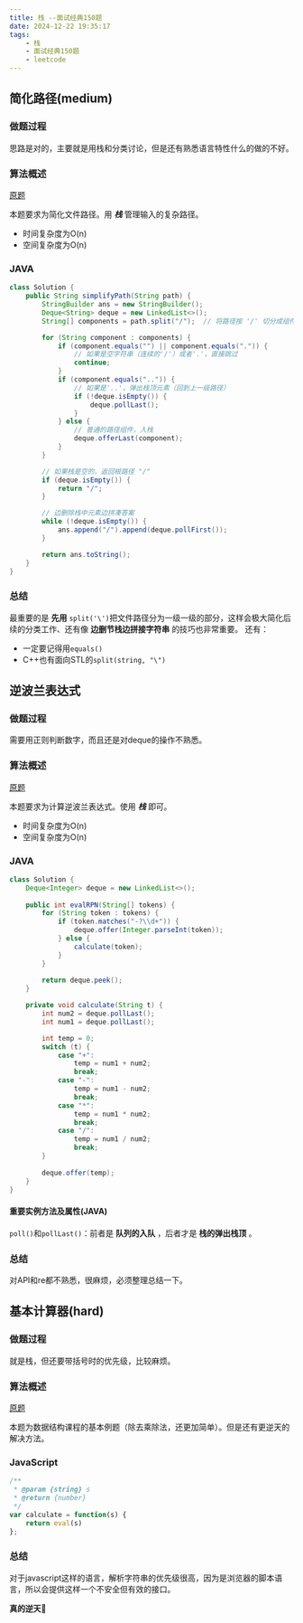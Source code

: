 ```yaml
---
title: 栈 --面试经典150题
date: 2024-12-22 19:35:17
tags:
    - 栈
    - 面试经典150题
    - leetcode
---
```


## 简化路径(medium)
### 做题过程
思路是对的，主要就是用栈和分类讨论，但是还有熟悉语言特性什么的做的不好。

### 算法概述
[原题](https://leetcode.cn/problems/simplify-path/description/?envType=study-plan-v2&envId=top-interview-150)

本题要求为简化文件路径。用 ***栈*** 管理输入的复杂路径。
- 时间复杂度为O(n)
- 空间复杂度为O(n)

### JAVA
```java
class Solution {
    public String simplifyPath(String path) {
        StringBuilder ans = new StringBuilder();
        Deque<String> deque = new LinkedList<>();
        String[] components = path.split("/");  // 将路径按 '/' 切分成组件

        for (String component : components) {
            if (component.equals("") || component.equals(".")) {
                // 如果是空字符串（连续的'/'）或者'.'，直接跳过
                continue;
            }
            if (component.equals("..")) {
                // 如果是'..'，弹出栈顶元素（回到上一级路径）
                if (!deque.isEmpty()) {
                    deque.pollLast();
                }
            } else {
                // 普通的路径组件，入栈
                deque.offerLast(component);
            }
        }

        // 如果栈是空的，返回根路径 "/"
        if (deque.isEmpty()) {
            return "/";
        }

        // 边删除栈中元素边拼凑答案
        while (!deque.isEmpty()) {
            ans.append("/").append(deque.pollFirst());
        }

        return ans.toString();
    }
}
```

### 总结
最重要的是 **先用** `split('\')`把文件路径分为一级一级的部分，这样会极大简化后续的分类工作、还有像 **边删节栈边拼接字符串** 的技巧也非常重要。
还有：
- 一定要记得用`equals()`
- C++也有面向STL的`split(string, "\")`


## 逆波兰表达式
### 做题过程
需要用正则判断数字，而且还是对deque的操作不熟悉。

### 算法概述
[原题](https://leetcode.cn/problems/evaluate-reverse-polish-notation/description/?envType=study-plan-v2&envId=top-interview-150)

本题要求为计算逆波兰表达式。使用 ***栈*** 即可。
- 时间复杂度为O(n)
- 空间复杂度为O(n)

### JAVA
```java
class Solution {
    Deque<Integer> deque = new LinkedList<>();
    
    public int evalRPN(String[] tokens) {
        for (String token : tokens) {
            if (token.matches("-?\\d+")) {  
                deque.offer(Integer.parseInt(token));  
            } else {
                calculate(token);  
            }
        }
        
        return deque.peek();  
    }

    private void calculate(String t) {
        int num2 = deque.pollLast();  
        int num1 = deque.pollLast();  

        int temp = 0;
        switch (t) {
            case "+":
                temp = num1 + num2;
                break;
            case "-":
                temp = num1 - num2;
                break;
            case "*":
                temp = num1 * num2;
                break;
            case "/":
                temp = num1 / num2;
                break;
        }
        
        deque.offer(temp);  
    }
}
```

#### 重要实例方法及属性(JAVA)
`poll()`和`pollLast()`：前者是 **队列的入队** ，后者才是 **栈的弹出栈顶** 。

### 总结
对API和re都不熟悉，很麻烦，必须整理总结一下。


## 基本计算器(hard)
### 做题过程
就是栈，但还要带括号时的优先级，比较麻烦。

### 算法概述
[原题](https://leetcode.cn/problems/basic-calculator/description/?envType=study-plan-v2&envId=top-interview-150)

本题为数据结构课程的基本例题（除去乘除法，还更加简单）。但是还有更逆天的解决方法。

### JavaScript
```javascript
/**
 * @param {string} s
 * @return {number}
 */
var calculate = function(s) {
    return eval(s)
};
```

### 总结
对于javascript这样的语言，解析字符串的优先级很高，因为是浏览器的脚本语言，所以会提供这样一个不安全但有效的接口。

**真的逆天🚀** 